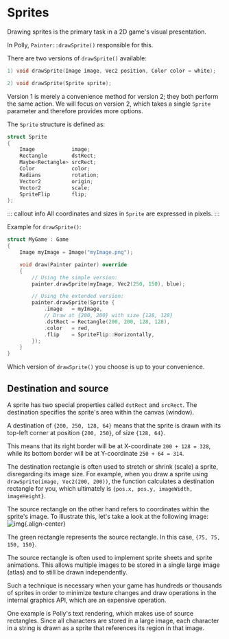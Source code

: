# Sprites

Drawing sprites is the primary task in a 2D game's visual presentation.

In Polly, `Painter::drawSprite()` responsible for this.

There are two versions of `drawSprite()` available:

```cpp
1) void drawSprite(Image image, Vec2 position, Color color = white);

2) void drawSprite(Sprite sprite);
```

Version 1 is merely a convenience method for version 2; they both perform the same action. We will focus on version 2, which takes a single `Sprite` parameter and therefore provides more options.

The `Sprite` structure is defined as:

```cpp
struct Sprite
{
    Image            image;
    Rectangle        dstRect;
    Maybe<Rectangle> srcRect;
    Color            color;
    Radians          rotation;
    Vector2          origin;
    Vector2          scale;
    SpriteFlip       flip;
};
```

::: callout info
All coordinates and sizes in `Sprite` are expressed in pixels.
:::

Example for `drawSprite()`:

```cpp
struct MyGame : Game
{
    Image myImage = Image("myImage.png");

    void draw(Painter painter) override
    {
        // Using the simple version:
        painter.drawSprite(myImage, Vec2(250, 150), blue);

        // Using the extended version:
        painter.drawSprite(Sprite {
            .image   = myImage,
            // Draw at {200, 200} with size {128, 128}
            .dstRect = Rectangle(200, 200, 128, 128),
            .color   = red,
            .flip    = SpriteFlip::Horizontally,
        });
    }
}
```

Which version of `drawSprite()` you choose is up to your convenience.

## Destination and source

A sprite has two special properties called `dstRect` and `srcRect`.
The destination specifies the sprite's area within the canvas (window).

A destination of `{200, 250, 128, 64}` means that the sprite is drawn with its top-left corner at position `{200, 250}`, of size `{128, 64}`.

This means that its right border will be at X-coordinate `200 + 128 = 328`, while its bottom border will be at Y-coordinate `250 + 64 = 314`.

The destination rectangle is often used to stretch or shrink (scale) a sprite, disregarding its image size. For example, when you draw a sprite using `drawSprite(image, Vec2(200, 200))`, the function calculates a destination rectangle for you, which ultimately is `{pos.x, pos.y, imageWidth, imageHeight}`.

The source rectangle on the other hand refers to coordinates within the sprite's image. To illustrate this, let's take a look at the following image:
![img](/assets/images/sprite-src-rect.webp){.align-center}

The green rectangle represents the source rectangle.
In this case, `{75, 75, 150, 150}`.

The source rectangle is often used to implement sprite sheets and sprite animations. This allows multiple images to be stored in a single large image (atlas) and to still be drawn independently.

Such a technique is necessary when your game has hundreds or thousands of sprites in order to minimize texture changes and draw
operations in the internal graphics API, which are an expensive operation.

One example is Polly's text rendering, which makes use of source rectangles. Since all characters are stored in a large image, each character in a string is drawn as a sprite that references its region in that image.
